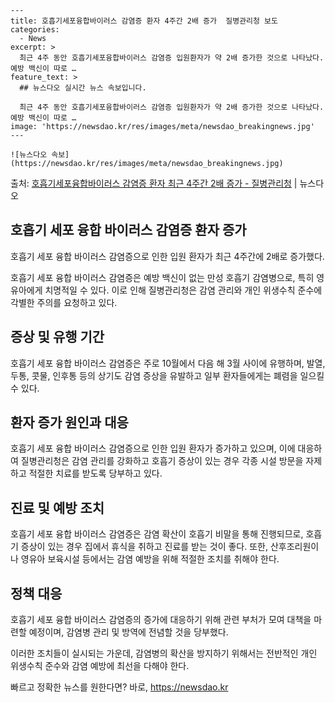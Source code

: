     ---
    title: 호흡기세포융합바이러스 감염증 환자 4주간 2배 증가  질병관리청 보도
    categories:
      - News
    excerpt: >
      최근 4주 동안 호흡기세포융합바이러스 감염증 입원환자가 약 2배 증가한 것으로 나타났다. 예방 백신이 따로 …
    feature_text: >
      ## 뉴스다오 실시간 뉴스 속보입니다.
    
      최근 4주 동안 호흡기세포융합바이러스 감염증 입원환자가 약 2배 증가한 것으로 나타났다. 예방 백신이 따로 …
    image: 'https://newsdao.kr/res/images/meta/newsdao_breakingnews.jpg'
    ---
    
    ![뉴스다오 속보](https://newsdao.kr/res/images/meta/newsdao_breakingnews.jpg)

<p>출처: <a href="https://newsdao.kr/2867" rel="dofollow">호흡기세포융합바이러스 감염증 환자 최근 4주간 2배 증가 - 질병관리청</a> | 뉴스다오</p>

<h2 data-ke-size="size26">호흡기 세포 융합 바이러스 감염증 환자 증가</h2>
<p data-ke-size="size16">호흡기 세포 융합 바이러스 감염증으로 인한 입원 환자가 최근 4주간에 2배로 증가했다.</p>

호흡기 세포 융합 바이러스 감염증은 예방 백신이 없는 만성 호흡기 감염병으로, 특히 영유아에게 치명적일 수 있다. 이로 인해 질병관리청은 감염 관리와 개인 위생수칙 준수에 각별한 주의를 요청하고 있다.

<h2 data-ke-size="size26">증상 및 유행 기간</h2>
<p data-ke-size="size16">호흡기 세포 융합 바이러스 감염증은 주로 10월에서 다음 해 3월 사이에 유행하며, 발열, 두통, 콧물, 인후통 등의 상기도 감염 증상을 유발하고 일부 환자들에게는 폐렴을 일으킬 수 있다.</p>

<h2 data-ke-size="size26">환자 증가 원인과 대응</h2>
<p data-ke-size="size16">호흡기 세포 융합 바이러스 감염증으로 인한 입원 환자가 증가하고 있으며, 이에 대응하여 질병관리청은 감염 관리를 강화하고 호흡기 증상이 있는 경우 각종 시설 방문을 자제하고 적절한 치료를 받도록 당부하고 있다.</p>

<h2 data-ke-size="size26">진료 및 예방 조치</h2>
<p data-ke-size="size16">호흡기 세포 융합 바이러스 감염증은 감염 확산이 호흡기 비말을 통해 진행되므로, 호흡기 증상이 있는 경우 집에서 휴식을 취하고 진료를 받는 것이 좋다. 또한, 산후조리원이나 영유아 보육시설 등에서는 감염 예방을 위해 적절한 조치를 취해야 한다.</p>

<h2 data-ke-size="size26">정책 대응</h2>
<p data-ke-size="size16">호흡기 세포 융합 바이러스 감염증의 증가에 대응하기 위해 관련 부처가 모여 대책을 마련할 예정이며, 감염병 관리 및 방역에 전념할 것을 당부했다.</p>

이러한 조치들이 실시되는 가운데, 감염병의 확산을 방지하기 위해서는 전반적인 개인 위생수칙 준수와 감염 예방에 최선을 다해야 한다. 

빠르고 정확한 뉴스를 원한다면? 바로, <a href="https://newsdao.kr" rel="dofollow">https://newsdao.kr</a>


    
